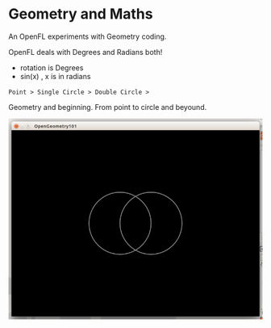 Geometry and Maths
==================
An OpenFL experiments with Geometry coding.

OpenFL deals with Degrees and Radians both!
 - rotation is Degrees
 - sin(x) , x is in radians
 
```
Point > Single Circle > Double Circle >
```
 

Geometry and beginning. From point to circle and beyound.

![Geometry 1](https://github.com/saumya/OpenGeom/blob/master/Assets/1.png "Duality")






[img1]: https://github.com/saumya/OpenGeom/blob/master/Assets/1.png